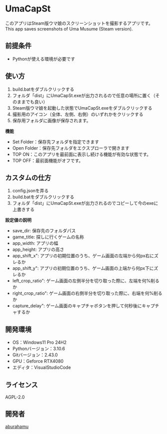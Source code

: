 # UmaCapSt
このアプリはSteam版ウマ娘のスクリーンショットを撮影するアプリです。
This app saves screenshots of Uma Musume (Steam version).

## 前提条件
* Pythonが使える環境が必要です

## 使い方
1. build.batをダブルクリックする
2. フォルダ「dist」にUmaCapSt.exeが出力されるので任意の場所に置く（そのままでも良い）
3. Steam版ウマ娘を起動した状態でUmaCapSt.exeをダブルクリックする
4. 撮影用のアイコン（全体、左側、右側）のいずれかをクリックする
5. 保存用フォルダに画像が保存されます。

**機能**
- Set Folder：保存先フォルダを指定できます
- Open Folder：保存先フォルダをエクスプローラで開きます
- TOP ON：このアプリを最前面に表示し続ける機能が有効な状態です。
- TOP OFF：最前面機能がオフです。

## カスタムの仕方
1. config.jsonを弄る
2. build.batをダブルクリックする
3. フォルダ「dist」にUmaCapSt.exeが出力されるのでコピーして今のexeに上書きする

**設定値の説明**
* save_dir: 保存先のフォルダパス
* game_title: 探しに行くゲームの名称
* app_width: アプリの幅
* app_height: アプリの高さ
* app_shift_x": アプリの初期位置のうち、ゲーム画面の左端から何px右にズレるか
* app_shift_y": アプリの初期位置のうち、ゲーム画面の上端から何px下にズレるか
* left_crop_ratio": ゲーム画面の左側半分を切り取った際に、左端を何%削るか
* right_crop_ratio": ゲーム画面の右側半分を切り取った際に、右端を何%削るか
* capture_delay": ゲーム画面のキャプチャボタンを押して何秒後にキャプチャするか

## 開発環境
- OS：Windows11 Pro 24H2
- Pythonバージョン：3.10.6
- Gitバージョン：2.43.0
- GPU：Geforce RTX4080
- エディタ：VisualStudioCode

## ライセンス
AGPL-2.0

## 開発者
[aburahamu](https://twitter.com/aburahamu_aa)
